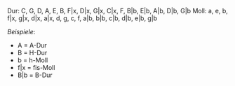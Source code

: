 Dur: C, G, D, A, E, B, F|x, D|x, G|x, C|x, F, B|b, E|b, A|b, D|b,&nbsp;G|b 
Moll: a, e, b, f|x, g|x, d|x, a|x, d, g, c, f, a|b, b|b, c|b, d|b, e|b, g|b  
  

_Beispiele_:

- A = A-Dur&nbsp; 
- B = H-Dur 
- b = h-Moll 
- f|x = fis-Moll 
- B|b = B-Dur